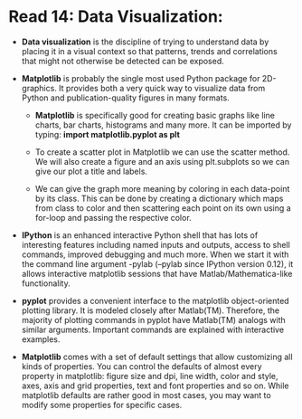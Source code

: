 # Read 14: Data Visualization:

* **Data visualization** is the discipline of trying to understand data by placing it in a visual context so that patterns, trends and correlations that might not otherwise be detected can be exposed.

* **Matplotlib** is probably the single most used Python package for 2D-graphics. It provides both a very quick way to visualize data from Python and publication-quality figures in many formats.

  * **Matplotlib** is specifically good for creating basic graphs like line charts, bar charts, histograms and many more. It can be imported by typing: **import matplotlib.pyplot as plt**

  * To create a scatter plot in Matplotlib we can use the scatter method. We will also create a figure and an axis using plt.subplots so we can give our plot a title and labels.

  * We can give the graph more meaning by coloring in each data-point by its class. This can be done by creating a dictionary which maps from class to color and then scattering each point on its own using a for-loop and passing the respective color.

* **IPython** is an enhanced interactive Python shell that has lots of interesting features including named inputs and outputs, access to shell commands, improved debugging and much more. When we start it with the command line argument -pylab (–pylab since IPython version 0.12), it allows interactive matplotlib sessions that have Matlab/Mathematica-like functionality.

* **pyplot** provides a convenient interface to the matplotlib object-oriented plotting library. It is modeled closely after Matlab(TM). Therefore, the majority of plotting commands in pyplot have Matlab(TM) analogs with similar arguments. Important commands are explained with interactive examples.

* **Matplotlib** comes with a set of default settings that allow customizing all kinds of properties. You can control the defaults of almost every property in matplotlib: figure size and dpi, line width, color and style, axes, axis and grid properties, text and font properties and so on. While matplotlib defaults are rather good in most cases, you may want to modify some properties for specific cases.
